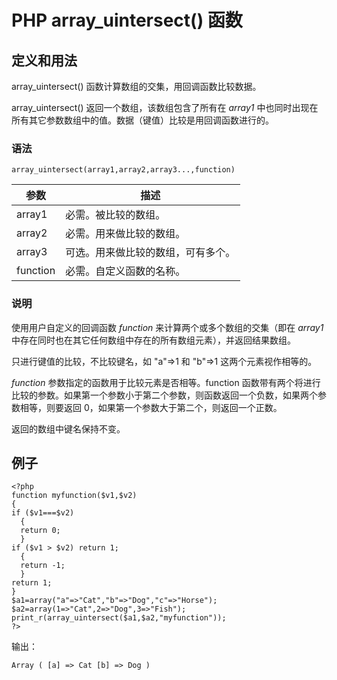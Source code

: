 # PHP array_uintersect() 函数



## 定义和用法

array_uintersect() 函数计算数组的交集，用回调函数比较数据。

array_uintersect() 返回一个数组，该数组包含了所有在 _array1_ 中也同时出现在所有其它参数数组中的值。数据（键值）比较是用回调函数进行的。

### 语法

```
array_uintersect(array1,array2,array3...,function)
```

| 参数 | 描述 |
| --- | --- |
| array1 | 必需。被比较的数组。 |
| array2 | 必需。用来做比较的数组。 |
| array3 | 可选。用来做比较的数组，可有多个。 |
| function | 必需。自定义函数的名称。 |

### 说明

使用用户自定义的回调函数 _function_ 来计算两个或多个数组的交集（即在 _array1_ 中存在同时也在其它任何数组中存在的所有数组元素），并返回结果数组。

只进行键值的比较，不比较键名，如 "a"=&gt;1 和 "b"=&gt;1 这两个元素视作相等的。

_function_ 参数指定的函数用于比较元素是否相等。function 函数带有两个将进行比较的参数。如果第一个参数小于第二个参数，则函数返回一个负数，如果两个参数相等，则要返回 0，如果第一个参数大于第二个，则返回一个正数。

返回的数组中键名保持不变。

## 例子

```
<?php
function myfunction($v1,$v2) 
{
if ($v1===$v2)
  {
  return 0;
  }
if ($v1 > $v2) return 1;
  {
  return -1;
  }
return 1;
}
$a1=array("a"=>"Cat","b"=>"Dog","c"=>"Horse");
$a2=array(1=>"Cat",2=>"Dog",3=>"Fish");
print_r(array_uintersect($a1,$a2,"myfunction"));
?>
```

输出：

```
Array ( [a] => Cat [b] => Dog )
```



